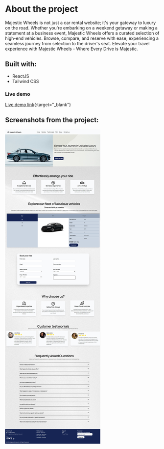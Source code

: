 # About the project

Majestic Wheels is not just a car rental website; it's your gateway to luxury on the road. Whether you're embarking on a weekend getaway or making a statement at a business event, Majestic Wheels offers a curated selection of high-end vehicles. Browse, compare, and reserve with ease, experiencing a seamless journey from selection to the driver's seat. Elevate your travel experience with Majestic Wheels - Where Every Drive is Majestic.

## Built with:

- ReactJS
- Tailwind CSS

### Live demo

[Live demo link](https://master--aquamarine-crostata-50ff41.netlify.app/){:target="\_blank"}

## Screenshots from the project:

![Screenshot of the website](./public/images/web_screenshot.jpeg)
